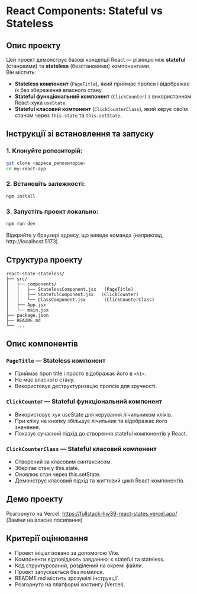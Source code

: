 # React Components: Stateful vs Stateless

## Опис проекту

Цей проект демонструє базові концепції React — різницю між **stateful** (становими) та **stateless** (безстановими) компонентами.  
Він містить:

- **Stateless компонент** (`PageTitle`), який приймає пропси і відображає їх без збереження власного стану.  
- **Stateful функціональний компонент** (`ClickCounter`) з використанням React-хука `useState`.  
- **Stateful класовий компонент** (`ClickCounterClass`), який керує своїм станом через `this.state` та `this.setState`.

## Інструкції зі встановлення та запуску

### 1. Клонуйте репозиторій:

```bash
git clone <адреса_репозиторію>
cd my-react-app
```

### 2. Встановіть залежності:

```bash
npm install
```

### 3. Запустіть проект локально:

```bash
npm run dev
```

Відкрийте у браузері адресу, що виведе команда (наприклад, http://localhost:5173).

## Структура проекту
```text
react-state-stateless/
├── src/
│   ├── components/
│   │   ├── StatelessComponent.jsx   (PageTitle)
│   │   ├── StatefulComponent.jsx   (ClickCounter)
│   │   └── ClassComponent.jsx       (ClickCounterClass)
│   ├── App.jsx
│   └── main.jsx
├── package.json
├── README.md
└── ...
```

## Опис компонентів
### `PageTitle` — Stateless компонент

- Приймає проп title і просто відображає його в `<h1>`.
- Не має власного стану.
- Використовує деструктуризацію пропсів для зручності.

### `ClickCounte`r — Stateful функціональний компонент

- Використовує хук useState для керування лічильником кліків.
- При кліку на кнопку збільшує лічильник та відображає його значення.
- Показує сучасний підхід до створення stateful компонентів у React.

### `ClickCounterClass` — Stateful класовий компонент

- Створений за класовим синтаксисом.
- Зберігає стан у this.state.
- Оновлює стан через this.setState.
- Демонструє класовий підхід та життєвий цикл React-компонентів.

## Демо проекту

Розгорнуто на Vercel: https://fullstack-hw39-react-states.vercel.app/
(Заміни на власне посилання)

## Критерії оцінювання

- Проект ініціалізовано за допомогою Vite.
- Компоненти відповідають завданню: є stateful та stateless.
- Код структурований, розділений на окремі файли.
- Проект запускається без помилок.
- README.md містить зрозумілі інструкції.
- Розгорнуто на платформі хостингу (Vercel).